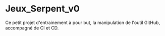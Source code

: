 # Jeux_Serpent_v0
Ce petit projet d'entrainement à pour but, la manipulation de l'outil GitHub, accompagné de CI et CD.
